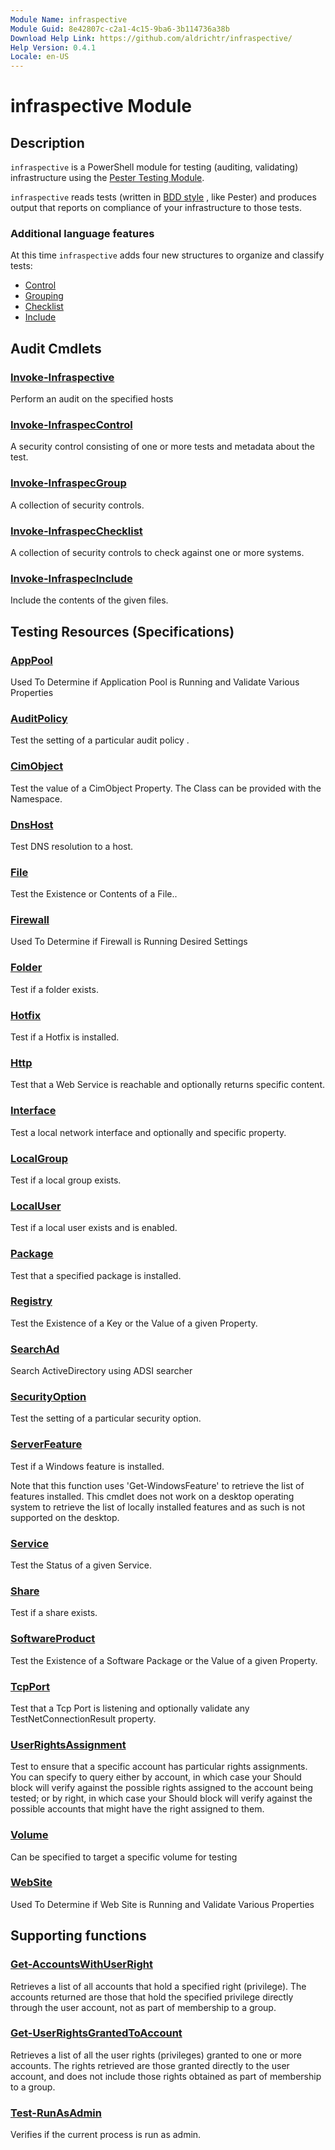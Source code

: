 ```yaml
---
Module Name: infraspective
Module Guid: 8e42807c-c2a1-4c15-9ba6-3b114736a38b
Download Help Link: https://github.com/aldrichtr/infraspective/
Help Version: 0.4.1
Locale: en-US
---
```


# infraspective Module

## Description

`infraspective` is a PowerShell module for testing (auditing, validating)
infrastructure using the [Pester Testing Module](https://pester.dev).

`infraspective` reads tests (written in
 [BDD style](https://www.agilealliance.org/glossary/bdd/) , like Pester) and
produces output that reports on compliance of your infrastructure to those
tests.

### Additional language features

At this time `infraspective` adds four new structures to organize and classify tests:

- [Control](Invoke-InfraspecControl.md)
- [Grouping](Invoke-InfraspecGroup.md)
- [Checklist](Invoke-InfraspecChecklist.md)
- [Include](Invoke-InfraspecInclude.md)

## Audit Cmdlets

### [Invoke-Infraspective](Invoke-Infraspective.md)

Perform an audit on the specified hosts

### [Invoke-InfraspecControl](Invoke-InfraspecControl.md)

A security control consisting of one or more tests and metadata about the test.

### [Invoke-InfraspecGroup](Invoke-InfraspecGroup.md)

A collection of security controls.

### [Invoke-InfraspecChecklist](Invoke-InfraspecChecklist.md)

A collection of security controls to check against one or more systems.

### [Invoke-InfraspecInclude](Invoke-InfraspecInclude.md)

Include the contents of the given files.

## Testing Resources (Specifications)

### [AppPool](AppPool.md)

Used To Determine if Application Pool is Running and Validate Various Properties

### [AuditPolicy](AuditPolicy.md)

Test the setting of a particular audit policy .

### [CimObject](CimObject.md)

Test the value of a CimObject Property. The Class can be provided with the
Namespace.

### [DnsHost](DnsHost.md)

Test DNS resolution to a host.

### [File](File.md)

Test the Existence or Contents of a File..

### [Firewall](Firewall.md)

Used To Determine if Firewall is Running Desired Settings

### [Folder](Folder.md)

Test if a folder exists.


### [Hotfix](Hotfix.md)

Test if a Hotfix is installed.

### [Http](Http.md)

Test that a Web Service is reachable and optionally returns specific content.

### [Interface](Interface.md)

Test a local network interface and optionally and specific property.

### [LocalGroup](LocalGroup.md)

Test if a local group exists.

### [LocalUser](LocalUser.md)

Test if a local user exists and is enabled.

### [Package](Package.md)

Test that a specified package is installed.

### [Registry](Registry.md)

Test the Existence of a Key or the Value of a given Property.

### [SearchAd](SearchAd.md)

Search ActiveDirectory using ADSI searcher

### [SecurityOption](SecurityOption.md)

Test the setting of a particular security option.

### [ServerFeature](ServerFeature.md)

Test if a Windows feature is installed.

Note that this function uses 'Get-WindowsFeature' to retrieve the list of
features installed.  This cmdlet does not work on a desktop operating system to
retrieve the list of locally installed features and as such is not supported on
the desktop.

### [Service](Service.md)

Test the Status of a given Service.

### [Share](Share.md)

Test if a share exists.

### [SoftwareProduct](SoftwareProduct.md)

Test the Existence of a Software Package or the Value of a given Property.

### [TcpPort](TcpPort.md)

Test that a Tcp Port is listening and optionally validate any
TestNetConnectionResult property.

### [UserRightsAssignment](UserRightsAssignment.md)

Test to ensure that a specific account has particular rights assignments. You
can specify to query either by account, in which case your Should block will
verify against the possible rights assigned to the account being tested; or by
right, in which case your Should block will verify against the possible accounts
that might have the right assigned to them.

### [Volume](Volume.md)

Can be specified to target a specific volume for testing

### [WebSite](WebSite.md)

Used To Determine if Web Site is Running and Validate Various Properties

## Supporting functions

### [Get-AccountsWithUserRight](Get-AccountsWithUserRight.md)

Retrieves a list of all accounts that hold a specified right (privilege). The
accounts returned are those that hold the specified privilege directly through
the user account, not as part of membership to a group.

### [Get-UserRightsGrantedToAccount](Get-UserRightsGrantedToAccount.md)

Retrieves a list of all the user rights (privileges) granted to one or more
accounts. The rights retrieved are those granted directly to the user account,
and does not include those rights obtained as part of membership to a group.

### [Test-RunAsAdmin](Test-RunAsAdmin.md)

Verifies if the current process is run as admin.
